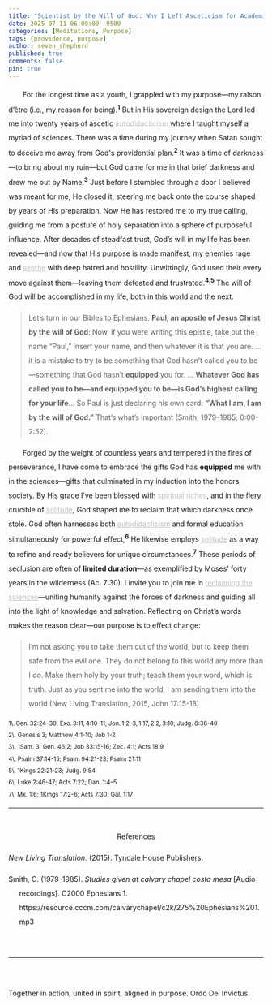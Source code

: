 ```yaml
---
title: "Scientist by the Will of God: Why I Left Asceticism for Academia"
date: 2025-07-11 06:00:00 -0500
categories: [Meditations, Purpose]
tags: [providence, purpose]
author: seven_shepherd
published: true
comments: false
pin: true
---
```


<style>
/* in your main CSS (e.g. assets/css/style.css) */
.references {
  padding: 0;
  margin: 0;
}

.references li {
  list-style: none;
  margin-bottom: 1em;           /* space between entries */
  padding-left: 1.5em;          /* amount of hanging indent */
  text-indent: -1.5em;          /* pulls first line back */
  line-height: 2;               /* nicer readability */
}

p.titles {
  text-align:center;
  margin-top: 0;
  margin-bottom: 0;
  font-weight:bold;
}

body {
  line-height: 2;
}

a.alterlink {
  color:Silver;
}
</style>

<!-- <p style="text-indent:2em;">While God has used the combination of <a class="alterlink" href="https://deiinvictus.com/posts/autodidacticism/">autodidacticism</a> and formal education simultaneously for powerful effect,<sup style="font-weight:bold;">1</sup> the <a class="alterlink" href="https://deiinvictus.com/posts/solitude/">solitude</a> of asceticism has also been used to transform and prepare Christians for extraordinary purposes.<sup style="font-weight:bold;">2</sup></p> -->

<p style="text-indent:2em;">
For the longest time as a youth, I grappled with my purpose&mdash;my raison d’être (i.e., my reason for being).<sup style="font-weight:bold;">1</sup> But in His sovereign design the Lord led me into twenty years of ascetic <a class="alterlink" href="https://deiinvictus.com/posts/autodidacticism/">autodidacticism</a> where I taught myself a myriad of sciences. There was a time during my journey when Satan sought to deceive me away from God's providential plan.<sup style="font-weight:bold;">2</sup> It was a time of darkness&mdash;to bring about my ruin&mdash;but God came for me in that brief darkness and drew me out by Name.<sup style="font-weight:bold;">3</sup> Just before I stumbled through a door I believed was meant for me, He closed it, steering me back onto the course shaped by years of His preparation. Now He has restored me to my true calling, guiding me from a posture of holy separation into a sphere of purposeful influence. After decades of steadfast trust, God’s will in my life has been revealed&mdash;and now that His purpose is made manifest, my enemies rage and <a class="alterlink" href="https://deiinvictus.com/posts/envy/">seethe</a> with deep hatred and hostility. Unwittingly, God used their every move against them&mdash;leaving them defeated and frustrated.<sup style="font-weight:bold;">4,5</sup> The will of God will be accomplished in my life, both in this world and the next.</p>

> Let’s turn in our Bibles to Ephesians. **Paul, an apostle of Jesus Christ by the will of God**: Now, if you were writing this epistle, take out the name “Paul,” insert your name, and then whatever it is that you are. ... it is a mistake to try to be something that God hasn’t called you to be&mdash;something that God hasn’t **equipped** you for. ... **Whatever God has called you to be&mdash;and equipped you to be&mdash;is God’s highest calling for your life**... So Paul is just declaring his own card: **“What I am, I am by the will of God.”** That’s what’s important (Smith, 1979–1985; 0:00-2:52).

<p style="text-indent:2em;">
Forged by the weight of countless years and tempered in the fires of perseverance, I have come to embrace the gifts God has <strong>equipped</strong> me with in the sciences&mdash;gifts that culminated in my induction into the honors society. By His grace I’ve been blessed with <a class="alterlink" href="https://deiinvictus.com/posts/poor/">spiritual riches</a>, and in the fiery crucible of <a class="alterlink" href="https://deiinvictus.com/posts/solitude/">solitude</a>, God shaped me to reclaim that which darkness once stole. God often harnesses both <a class="alterlink" href="https://deiinvictus.com/posts/autodidacticism/">autodidacticism</a> and formal education simultaneously for powerful effect,<sup style="font-weight:bold;">6</sup> He likewise employs <a class="alterlink" href="https://deiinvictus.com/posts/solitude/">solitude</a> as a way to refine and ready believers for unique circumstances.<sup style="font-weight:bold;">7</sup> These periods of seclusion are often of <strong>limited duration</strong>&mdash;as exemplified by Moses’ forty years in the wilderness (Ac. 7:30). I invite you to join me in <a class="alterlink" href="https://deiinvictus.com/posts/campaign-for-science-and-progress/">reclaiming the sciences</a>&mdash;uniting humanity against the forces of darkness and guiding all into the light of knowledge and salvation. Reflecting on Christ’s words makes the reason clear&mdash;our purpose is to effect change:</p>

> I’m not asking you to take them out of the world, but to keep them safe from the evil one. They do not belong to this world any more than I do. Make them holy by your truth; teach them your word, which is truth. Just as you sent me into the world, I am sending them into the world (New Living Translation, 2015, John 17:15-18)

<small>
1\. Gen. 32:24–30; Exo. 3:11, 4:10–11; Jon. 1:2–3, 1:17, 2:2, 3:10; Judg. 6:36-40<br>
2\. Genesis 3; Matthew 4:1-10; Job 1-2<br>
3\. 1Sam. 3; Gen. 46:2; Job 33:15-16; Zec. 4:1; Acts 18:9<br>
4\. Psalm 37:14-15; Psalm 94:21-23; Psalm 21:11<br>
5\. 1Kings 22:21-23; Judg. 9:54<br>
6\. Luke 2:46-47; Acts 7:22; Dan. 1:4–5<br>
7\. Mk. 1:6; 1Kings 17:2-6; Acts 7:30; Gal. 1:17
</small>

<!-- ## Ascetic, Autodidactic, and Formally Educated Figures in Scripture



<dl>
  <dt><strong>John the Baptist</strong></dt>
  <dd>
    <ul>
      <li>Lived an ascetic <strong>life</strong> in the wilderness (locusts and wild honey; Mk 1:6)</li>
      <li>Possibly connected with the Ascetic Essenes’ desert devotion</li>
      <li>Embraced radical separation to prepare the way for Christ</li>
    </ul>
  </dd>

  <dt><strong>Elijah</strong></dt>
  <dd>
    <ul>
      <li>Fled to the wilderness and <strong>lived</strong> in solitude (1 Kg 17–19)</li>
      <li>Sustained by minimal provision (ravens’ food, brook water)</li>
      <li>Fasted and endured fear before renewed prophetic calling</li>
    </ul>
  </dd>

  <dt><strong>Moses</strong></dt>
  <dd>
    <ul>
      <li>Educated in all the wisdom of Egypt at Pharaoh’s court—and was mighty in words and deeds because of that training (Acts 7:22)</li>
      <li>Spent <strong>forty years</strong> in Midian’s desert as a shepherd</li>
      <li>Underwent a solitary crucible before his prophetic commissioning (Ex 3:1–10)</li>
    </ul>
  </dd>

  <dt><strong>Daniel</strong></dt>
  <dd>
    <ul>
      <li>Received formal Babylonian education in the literature and language of the Chaldeans (Dan 1:3–5)</li>
      <li>Skillful in all wisdom and endowed with knowledge and understanding by God (Dan 1:17)</li>
      <li>Applied God‑given insight to interpret dreams and govern under foreign rulers (Dan 2:21; 6:3)</li>
    </ul>
  </dd>

  <dt><strong>Paul</strong></dt>
  <dd>
    <ul>
      <li>Trained under Gamaliel, a leading Pharisaic teacher, in Jerusalem (Acts 22:3)</li>
      <li>Spent three years in Arabia in reflection and preparation after his Damascus conversion (Gal 1:17)</li>
      <li>Steeped in Jewish law and rhetoric before launching his apostolic ministry</li>
    </ul>
  </dd>
</dl> -->








<!-- Endowed with <a class="alterlink" href="https://deiinvictus.com/posts/poor/">spiritual riches</a> and thoroughly equipped by God to maintain full honors in Physics, Computer Science, and Engineering.  -->

<!-- fiery crucible of -->
<!-- the president list every semester, I plan to triple major in Physics, Computer Science, and Engineering. -->

<!-- and to lead the lost into the light of salvation. -->

<!-- > Let’s turn in our Bibles to Ephesians. **Paul, an apostle of Jesus Christ by the will of God**: Now, if you were writing this epistle, take out the name “Paul,” insert your name, and then whatever it is that you are. ... You see, not all are called to be apostles, not all are called to be pastors, not all are called to be preachers. Also, it is a mistake to try to be something that God hasn’t called you to be&mdash;something that God hasn’t **equipped** you for. I really do not like the phrase, “Oh, he’s following the highest calling of God; he’s gone into the ministry.” The ministry is not the highest calling of God. “Oh, he’s following the highest calling of God; he’s a missionary.” That’s not the highest calling of God. **Whatever God has called you to be&mdash;and equipped you to be&mdash;is God’s highest calling for your life**, and you don’t need to feel like a second-rate heavenly citizen just because you have a job at a service station, you’re a secretary, or you’re blessed by God with the privilege of being a housewife. Whatever it is that God has called you to be is the highest calling of God for your life, and we should be enjoying rather than feeling guilty: “Oh my, you know I’m not in the ministry; I should be in the ministry; I have to work at this job and all.” Hey, be grateful that God has spared you a lot of the pain, deprivation, and grief that ministers often have to go through. So Paul is just declaring his own card: **“What I am, I am by the will of God.”** That’s what’s important (Smith, 1979–1985; C2000 Ephesians 1). -->

<!-- > Lets turn in our Bibles to Ephesians. **Paul an Apostle of Jesus Christ by the Will of God**. Now, if you were writing this epistle, take out the name Paul, insert your name, and then whatever it is that you are. ... You see not all are called to be Apostles, not all are called to be pastors, not all are called to be preachers. **Also it is a mistake to try to be something that God hasn't called you to be, something that God hasn't equipped you for.** I really do not like the phrase "oh he's following the highest calling of God, he's gone into the ministry," the ministry is not the highest calling of God. "Oh he's following the highest calling of God, he's a missionary," that's not the highest calling of God. **Whatever God has called you to be, and equipped you to be, is God's highest calling for your life** and you don't need to feel like a second rate Heavenly citizen just because you have a job at a service station, or you're a secretary, or you're blessed of God with the privilege of being a housewife. Whatever it is that God has called you to be is the highest calling of God for your life, and we should be enjoying rather than feeling guilty "oh my, you know I'm not in the ministry, I should be in the ministry, I have to work, you know at this job and all." Hey be grateful that God has spared you a lot of the pain, and deprivation, and the grief that ministers often have to go through." So Paul is just declaring his own card, "What I am I am by the will of God." That's what's important (Smith, 1979–1985, C2000 Ephesians 1). -->

<br>

---

<br>

<div style="text-align:center;">References</div>

<span></span>

<ul class="references">
<li><em>New Living Translation</em>. (2015). Tyndale House Publishers.</li>
<li>Smith, C. (1979–1985). <em>Studies given at calvary chapel costa mesa</em> [Audio recordings]. C2000 Ephesians 1. https://resource.cccm.com/calvarychapel/c2k/275%20Ephesians%201.mp3</li>
</ul>

<br>

---

<br>

Together in action, united in spirit, aligned in purpose. Ordo Dei Invictus.

<script>
    var refTagger = {
        settings: {
            bibleVersion: 'NLT',
            tooltipStyle: 'dark'
        }
    };

    (function(d, t) {
        var n=d.querySelector('[nonce]');
        refTagger.settings.nonce = n && (n.nonce||n.getAttribute('nonce'));
        var g = d.createElement(t), s = d.getElementsByTagName(t)[0];
        g.src = 'https://api.reftagger.com/v2/RefTagger.js';
        g.nonce = refTagger.settings.nonce;
        s.parentNode.insertBefore(g, s);
    }(document, 'script'));
</script>
